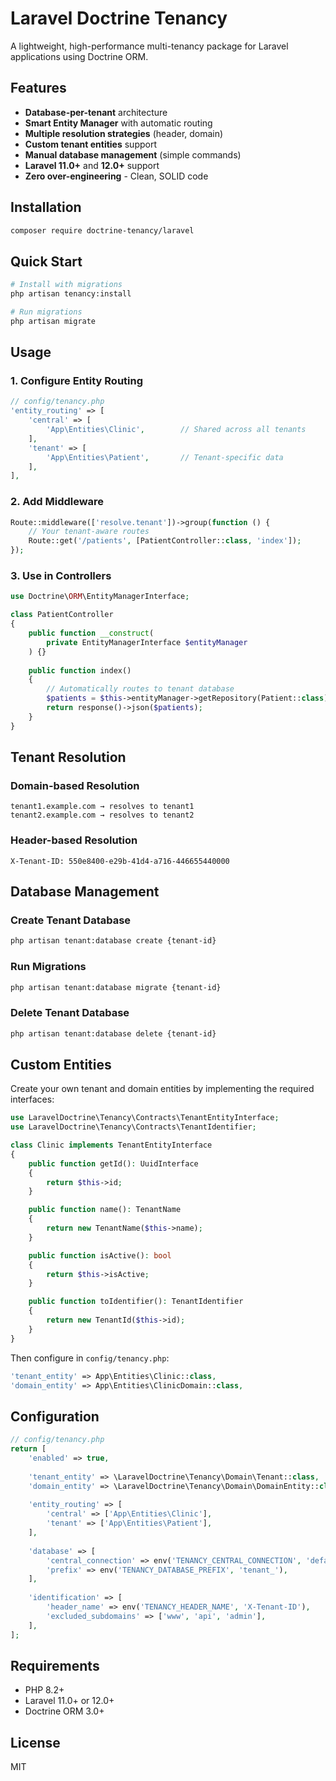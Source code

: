 # Laravel Doctrine Tenancy

A lightweight, high-performance multi-tenancy package for Laravel applications using Doctrine ORM.

## Features

- **Database-per-tenant** architecture
- **Smart Entity Manager** with automatic routing
- **Multiple resolution strategies** (header, domain)
- **Custom tenant entities** support
- **Manual database management** (simple commands)
- **Laravel 11.0+** and **12.0+** support
- **Zero over-engineering** - Clean, SOLID code

## Installation

```bash
composer require doctrine-tenancy/laravel
```

## Quick Start

```bash
# Install with migrations
php artisan tenancy:install

# Run migrations
php artisan migrate
```

## Usage

### 1. Configure Entity Routing

```php
// config/tenancy.php
'entity_routing' => [
    'central' => [
        'App\Entities\Clinic',        // Shared across all tenants
    ],
    'tenant' => [
        'App\Entities\Patient',       // Tenant-specific data
    ],
],
```

### 2. Add Middleware

```php
Route::middleware(['resolve.tenant'])->group(function () {
    // Your tenant-aware routes
    Route::get('/patients', [PatientController::class, 'index']);
});
```

### 3. Use in Controllers

```php
use Doctrine\ORM\EntityManagerInterface;

class PatientController
{
    public function __construct(
        private EntityManagerInterface $entityManager
    ) {}
    
    public function index()
    {
        // Automatically routes to tenant database
        $patients = $this->entityManager->getRepository(Patient::class)->findAll();
        return response()->json($patients);
    }
}
```

## Tenant Resolution

### Domain-based Resolution
```
tenant1.example.com → resolves to tenant1
tenant2.example.com → resolves to tenant2
```

### Header-based Resolution
```http
X-Tenant-ID: 550e8400-e29b-41d4-a716-446655440000
```

## Database Management

### Create Tenant Database
```bash
php artisan tenant:database create {tenant-id}
```

### Run Migrations
```bash
php artisan tenant:database migrate {tenant-id}
```

### Delete Tenant Database
```bash
php artisan tenant:database delete {tenant-id}
```

## Custom Entities

Create your own tenant and domain entities by implementing the required interfaces:

```php
use LaravelDoctrine\Tenancy\Contracts\TenantEntityInterface;
use LaravelDoctrine\Tenancy\Contracts\TenantIdentifier;

class Clinic implements TenantEntityInterface
{
    public function getId(): UuidInterface
    {
        return $this->id;
    }

    public function name(): TenantName
    {
        return new TenantName($this->name);
    }

    public function isActive(): bool
    {
        return $this->isActive;
    }

    public function toIdentifier(): TenantIdentifier
    {
        return new TenantId($this->id);
    }
}
```

Then configure in `config/tenancy.php`:

```php
'tenant_entity' => App\Entities\Clinic::class,
'domain_entity' => App\Entities\ClinicDomain::class,
```

## Configuration

```php
// config/tenancy.php
return [
    'enabled' => true,
    
    'tenant_entity' => \LaravelDoctrine\Tenancy\Domain\Tenant::class,
    'domain_entity' => \LaravelDoctrine\Tenancy\Domain\DomainEntity::class,
    
    'entity_routing' => [
        'central' => ['App\Entities\Clinic'],
        'tenant' => ['App\Entities\Patient'],
    ],
    
    'database' => [
        'central_connection' => env('TENANCY_CENTRAL_CONNECTION', 'default'),
        'prefix' => env('TENANCY_DATABASE_PREFIX', 'tenant_'),
    ],
    
    'identification' => [
        'header_name' => env('TENANCY_HEADER_NAME', 'X-Tenant-ID'),
        'excluded_subdomains' => ['www', 'api', 'admin'],
    ],
];
```

## Requirements

- PHP 8.2+
- Laravel 11.0+ or 12.0+
- Doctrine ORM 3.0+

## License

MIT